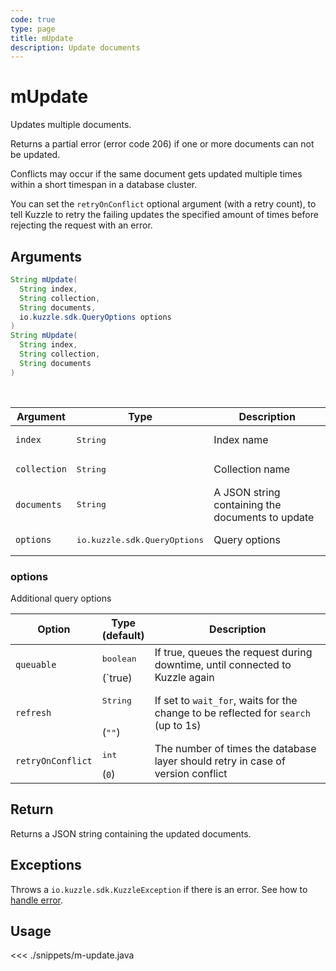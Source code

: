 ```yaml
---
code: true
type: page
title: mUpdate
description: Update documents
---
```


# mUpdate

Updates multiple documents.

Returns a partial error (error code 206) if one or more documents can not be updated.

Conflicts may occur if the same document gets updated multiple times within a short timespan in a database cluster.

You can set the `retryOnConflict` optional argument (with a retry count), to tell Kuzzle to retry the failing updates the specified amount of times before rejecting the request with an error.

## Arguments

```java
String mUpdate(
  String index,
  String collection,
  String documents,
  io.kuzzle.sdk.QueryOptions options
)
String mUpdate(
  String index,
  String collection,
  String documents
)
```

<br/>

| Argument     | Type                                  | Description                                      |
| ------------ | ------------------------------------- | ------------------------------------------------ |
| `index`      | <pre>String</pre>                     | Index name                                       |
| `collection` | <pre>String</pre>                     | Collection name                                  |
| `documents`  | <pre>String</pre>                     | A JSON string containing the documents to update |
| `options`    | <pre>io.kuzzle.sdk.QueryOptions</pre> | Query options                                    |

### options

Additional query options

| Option            | Type<br/>(default)                                                                                       | Description                                                                        |
| ----------------- | -------------------------------------------------------------------------------------------------------- | ---------------------------------------------------------------------------------- |
| `queuable`        | <pre>boolean</pre>(`true) | If true, queues the request during downtime, until connected to Kuzzle again |
| `refresh`         | <pre>String</pre><br/>(`""`)                                                                             | If set to `wait_for`, waits for the change to be reflected for `search` (up to 1s) |
| `retryOnConflict` | <pre>int</pre> (`0`)                                                                                     | The number of times the database layer should retry in case of version conflict    |

## Return

Returns a JSON string containing the updated documents.

## Exceptions

Throws a `io.kuzzle.sdk.KuzzleException` if there is an error. See how to [handle error](/sdk/java/1/essentials/error-handling/).

## Usage

<<< ./snippets/m-update.java
